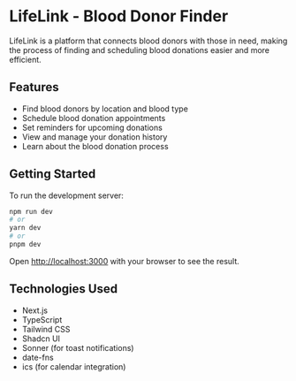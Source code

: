 # LifeLink - Blood Donor Finder

LifeLink is a platform that connects blood donors with those in need, making the process of finding and scheduling blood donations easier and more efficient.

## Features

- Find blood donors by location and blood type
- Schedule blood donation appointments
- Set reminders for upcoming donations
- View and manage your donation history
- Learn about the blood donation process


## Getting Started

To run the development server:

```bash
npm run dev
# or
yarn dev
# or
pnpm dev
```

Open [http://localhost:3000](http://localhost:3000) with your browser to see the result.

## Technologies Used

- Next.js
- TypeScript
- Tailwind CSS
- Shadcn UI
- Sonner (for toast notifications)
- date-fns
- ics (for calendar integration)

